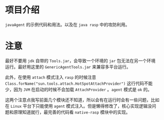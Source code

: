# 项目介绍

`javaAgent` 的示例代码和用法。以及在 `java rasp` 中的攻防利用。

# 注意

最好不要用 `jdk` 自带的 `Tools.jar`，会导致一个环境的 `jar` 包无法在另一个环境运行。最好用这里的 `GenericAgentTools.jar` 来兼容多平台运行。

此外，在使用 `attach` 模式注入 `rasp` 的时候注意 `Class.forName("sun.tools.attach.HotSpotAttachProvider")` 这行代码不能少，因为 `JVM` 在启动的时候不会加载 `AttachProvider` 。`agent` 模式是 `ok` 的。

这两个注意点我写前面几个模块还不知道，所以会有在运行时会有一些问题，比如在 `Linux` 平台下只能使用 `agent` 模式注入。但是懒得修改了，核心实现逻辑没问题和原理知道就行，最完善的代码看 `native-rasp` 模块中的实现。